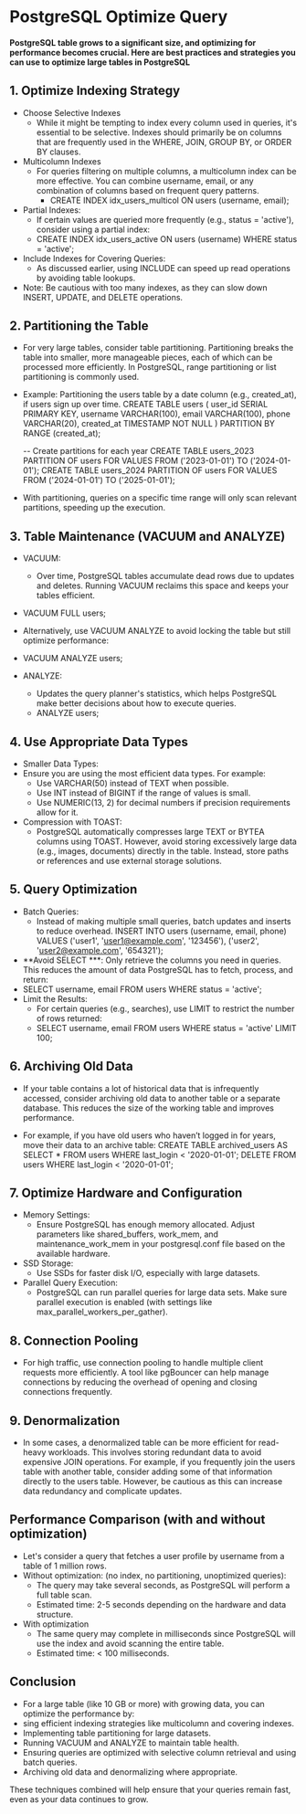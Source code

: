 # PostgreSQL Optimize Query

#### PostgreSQL table grows to a significant size, and optimizing for performance becomes crucial. Here are best practices and strategies you can use to optimize large tables in PostgreSQL

## 1. Optimize Indexing Strategy
- Choose Selective Indexes
  - While it might be tempting to index every column used in queries, it's essential to be selective. Indexes should primarily be on columns that are frequently used in the WHERE, JOIN, GROUP BY, or ORDER BY clauses.
- Multicolumn Indexes
  - For queries filtering on multiple columns, a multicolumn index can be more effective. You can combine username, email, or any combination of columns based on frequent query patterns.
    - CREATE INDEX idx_users_multicol ON users (username, email);
- Partial Indexes:
  -  If certain values are queried more frequently (e.g., status = 'active'), consider using a partial index:
    - CREATE INDEX idx_users_active ON users (username) WHERE status = 'active';
- Include Indexes for Covering Queries:
  - As discussed earlier, using INCLUDE can speed up read operations by avoiding table lookups.
- Note: Be cautious with too many indexes, as they can slow down INSERT, UPDATE, and DELETE operations.

## 2. Partitioning the Table
- For very large tables, consider table partitioning. Partitioning breaks the table into smaller, more manageable pieces, each of which can be processed more efficiently. In PostgreSQL, range partitioning or list partitioning is commonly used.
- Example: Partitioning the users table by a date column (e.g., created_at), if users sign up over time.
    CREATE TABLE users (
      user_id SERIAL PRIMARY KEY,
      username VARCHAR(100),
      email VARCHAR(100),
      phone VARCHAR(20),
      created_at TIMESTAMP NOT NULL
  ) PARTITION BY RANGE (created_at);
  
  -- Create partitions for each year
  CREATE TABLE users_2023 PARTITION OF users FOR VALUES FROM ('2023-01-01') TO ('2024-01-01');
  CREATE TABLE users_2024 PARTITION OF users FOR VALUES FROM ('2024-01-01') TO ('2025-01-01');
- With partitioning, queries on a specific time range will only scan relevant partitions, speeding up the execution.

## 3. Table Maintenance (VACUUM and ANALYZE)
- VACUUM:
  - Over time, PostgreSQL tables accumulate dead rows due to updates and deletes. Running VACUUM reclaims this space and keeps your tables efficient.
    
- VACUUM FULL users;
 - Alternatively, use VACUUM ANALYZE to avoid locking the table but still optimize performance:
-  VACUUM ANALYZE users;
- ANALYZE:
  - Updates the query planner's statistics, which helps PostgreSQL make better decisions about how to execute queries.
  - ANALYZE users;

## 4. Use Appropriate Data Types

- Smaller Data Types:
 - Ensure you are using the most efficient data types. For example:
   - Use VARCHAR(50) instead of TEXT when possible.
   - Use INT instead of BIGINT if the range of values is small.
   - Use NUMERIC(13, 2) for decimal numbers if precision requirements allow for it.
- Compression with TOAST:
  -  PostgreSQL automatically compresses large TEXT or BYTEA columns using TOAST. However, avoid storing excessively large data (e.g., images, documents) directly in the table. Instead, store paths or references and use external storage solutions.

## 5. Query Optimization

- Batch Queries:
  - Instead of making multiple small queries, batch updates and inserts to reduce overhead.
      INSERT INTO users (username, email, phone)
      VALUES ('user1', 'user1@example.com', '123456'),
             ('user2', 'user2@example.com', '654321');
 - **Avoid SELECT ***: Only retrieve the columns you need in queries. This reduces the amount of data PostgreSQL has to fetch, process, and return:
 - SELECT username, email FROM users WHERE status = 'active';
- Limit the Results:
  -  For certain queries (e.g., searches), use LIMIT to restrict the number of rows returned:
  -  SELECT username, email FROM users WHERE status = 'active' LIMIT 100;

## 6. Archiving Old Data

- If your table contains a lot of historical data that is infrequently accessed, consider archiving old data to another table or a separate database. This reduces the size of the working table and improves performance.

- For example, if you have old users who haven’t logged in for years, move their data to an archive table:
   CREATE TABLE archived_users AS SELECT * FROM users WHERE last_login < '2020-01-01';
   DELETE FROM users WHERE last_login < '2020-01-01';

## 7. Optimize Hardware and Configuration
- Memory Settings:
  - Ensure PostgreSQL has enough memory allocated. Adjust parameters like shared_buffers, work_mem, and maintenance_work_mem in your postgresql.conf file based on the available hardware.
- SSD Storage:
  - Use SSDs for faster disk I/O, especially with large datasets.
- Parallel Query Execution:
  -  PostgreSQL can run parallel queries for large data sets. Make sure parallel execution is enabled (with settings like max_parallel_workers_per_gather).

## 8. Connection Pooling
- For high traffic, use connection pooling to handle multiple client requests more efficiently. A tool like pgBouncer can help manage connections by reducing the overhead of opening and closing connections frequently.

## 9. Denormalization
- In some cases, a denormalized table can be more efficient for read-heavy workloads. This involves storing redundant data to avoid expensive JOIN operations. For example, if you frequently join the users table with another table, consider adding some of that information directly to the users table. However, be cautious as this can increase data redundancy and complicate updates.

## Performance Comparison (with and without optimization)
- Let's consider a query that fetches a user profile by username from a table of 1 million rows.
- Without optimization:  (no index, no partitioning, unoptimized queries):
  - The query may take several seconds, as PostgreSQL will perform a full table scan.
  - Estimated time: 2-5 seconds depending on the hardware and data structure.
- With optimization
  - The same query may complete in milliseconds since PostgreSQL will use the index and avoid scanning the entire table.
  - Estimated time: < 100 milliseconds.

## Conclusion
- For a large table (like 10 GB or more) with growing data, you can optimize the performance by:
- sing efficient indexing strategies like multicolumn and covering indexes.
- Implementing table partitioning for large datasets.
- Running VACUUM and ANALYZE to maintain table health.
- Ensuring queries are optimized with selective column retrieval and using batch queries.
- Archiving old data and denormalizing where appropriate.

These techniques combined will help ensure that your queries remain fast, even as your data continues to grow.
